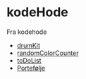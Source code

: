 # kodeHode
Fra kodehode
- [drumKit](./drumKit)
- [randomColorCounter](./randomColorCounter)
- [toDoList](./toDoList)
- [Portefølje](https://atle1988.github.io/homework/)
